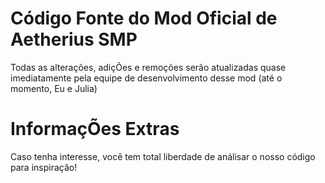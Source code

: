 
Código Fonte do Mod Oficial de Aetherius SMP
=======

Todas as alterações, adiçÕes e remoções serão atualizadas quase imediatamente pela equipe de desenvolvimento desse mod (até o momento, Eu e Julia)

InformaçÕes Extras
============
Caso tenha interesse, você tem total liberdade de análisar o nosso código para inspiração!
